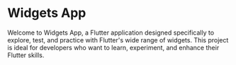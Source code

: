 # Widgets App

Welcome to Widgets App, a Flutter application designed specifically to explore, test, and practice with Flutter's wide range of widgets. This project is ideal for developers who want to learn, experiment, and enhance their Flutter skills.
